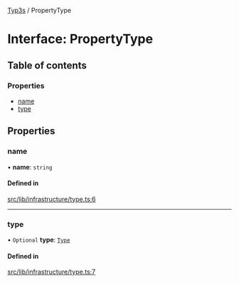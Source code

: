 [Typ3s](../README.md) / PropertyType

# Interface: PropertyType

## Table of contents

### Properties

- [name](PropertyType.md#name)
- [type](PropertyType.md#type)

## Properties

### name

• **name**: `string`

#### Defined in

[src/lib/infrastructure/type.ts:6](https://github.com/data7expressions/typ3s/blob/0755677/src/lib/infrastructure/type.ts#L6)

___

### type

• `Optional` **type**: [`Type`](../classes/Type.md)

#### Defined in

[src/lib/infrastructure/type.ts:7](https://github.com/data7expressions/typ3s/blob/0755677/src/lib/infrastructure/type.ts#L7)
